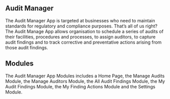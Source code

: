<h2>Audit Manager</h2>
The Audit Manager App is targeted at businesses who need to maintain standards for regulatory and compliance purposes. That’s all of us right? The Audit Manage App allows organisation to schedule a series of audits of their facilities, procedures and processes, to assign auditors, to capture audit findings and to track corrective and preventative actions arising from those audit findings.

<h2>Modules</h2>
The Audit Manager App Modules includes a Home Page, the Manage Audits Module,  the Manage Auditors Module, the All Audit Findings Module, the My Audit Findings Module, the My Finding Actions Module and the Settings Module.
